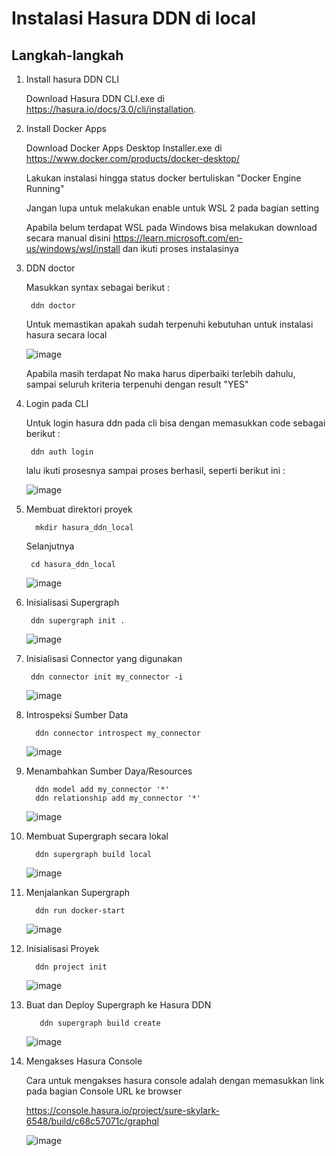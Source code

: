 # Instalasi Hasura DDN di local


## Langkah-langkah

  1. Install hasura DDN CLI

      Download Hasura DDN CLI.exe di https://hasura.io/docs/3.0/cli/installation.
     

  3. Install Docker Apps

      Download Docker Apps Desktop Installer.exe di https://www.docker.com/products/docker-desktop/

      Lakukan instalasi hingga status docker bertuliskan "Docker Engine Running"

      Jangan lupa untuk melakukan enable untuk WSL 2 pada bagian setting

      Apabila belum terdapat WSL pada Windows bisa  melakukan download secara manual disini https://learn.microsoft.com/en-us/windows/wsl/install dan ikuti proses                instalasinya
     

  4. DDN doctor

     Masukkan syntax sebagai berikut :

     ```
      ddn doctor
     
     ```

     Untuk memastikan apakah sudah terpenuhi kebutuhan untuk instalasi hasura secara local

     ![image](https://github.com/user-attachments/assets/3c2042c7-2321-4b59-a032-fc02492aaa2d)

     Apabila masih terdapat No maka harus diperbaiki terlebih dahulu, sampai seluruh kriteria terpenuhi dengan result "YES"

     
  5. Login pada CLI

     Untuk login hasura ddn pada cli bisa dengan memasukkan code sebagai berikut :

     ```
      ddn auth login
     ```
     lalu ikuti prosesnya sampai proses berhasil, seperti berikut ini :

     ![image](https://github.com/user-attachments/assets/f23e6052-dbb6-4221-b2d5-116086df680a)

     
  6. Membuat direktori proyek

     ```
       mkdir hasura_ddn_local
     ```

     Selanjutnya

     ```
      cd hasura_ddn_local
     ```

     ![image](https://github.com/user-attachments/assets/90b24fb9-69c6-4ccf-aaa6-ffb99cec4a97)
     

  7. Inisialisasi Supergraph

     ```
      ddn supergraph init .
     ```

     ![image](https://github.com/user-attachments/assets/79f3a879-d79b-4dc9-bd5c-270b6040eb34)
     

  8. Inisialisasi Connector yang digunakan

     ```
      ddn connector init my_connector -i
     ```

     ![image](https://github.com/user-attachments/assets/66ac78ca-d9f0-4d1c-bfc1-b0ac2e4bc1eb)
     

  9. Introspeksi Sumber Data

      ```
        ddn connector introspect my_connector
      ```

      ![image](https://github.com/user-attachments/assets/74b14200-9e51-41e2-bfa6-333b28dee630)
      

  10. Menambahkan Sumber Daya/Resources

      ```
        ddn model add my_connector '*'
        ddn relationship add my_connector '*'
      ```

      ![image](https://github.com/user-attachments/assets/5a8412a6-e7cd-479a-99a8-6b55223bc2e6)
      

  11. Membuat Supergraph secara lokal

      ```
        ddn supergraph build local
      ```

      ![image](https://github.com/user-attachments/assets/139647b1-c9f6-4d6a-af15-58aa82e3bfb9)
      

  12. Menjalankan Supergraph

      ```
        ddn run docker-start
      ```
  
      ![image](https://github.com/user-attachments/assets/e70637b3-e8a2-484f-b030-b25b75e226a0)
      

  13. Inisialisasi Proyek

      ```
        ddn project init
      ```

      ![image](https://github.com/user-attachments/assets/f61104be-a67a-4f2d-9c3f-381b1be2dbfb)

      
 14. Buat dan Deploy Supergraph ke Hasura DDN

     ```
        ddn supergraph build create
     ```

     ![image](https://github.com/user-attachments/assets/c45914a6-d118-4ef0-bbbb-6d618f1e2c1a)

  15. Mengakses Hasura Console 

      Cara untuk mengakses hasura console adalah dengan memasukkan link pada bagian Console URL ke browser

      https://console.hasura.io/project/sure-skylark-6548/build/c68c57071c/graphql


      ![image](https://github.com/user-attachments/assets/351a3b37-8a6d-4911-b02d-bf997d48dd3d)


